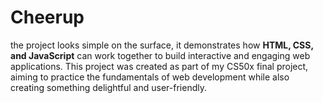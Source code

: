 # Cheerup
the project looks simple on the surface, it demonstrates how **HTML, CSS, and JavaScript** can work together to build interactive and engaging web applications. This project was created as part of my CS50x final project, aiming to practice the fundamentals of web development while also creating something delightful and user-friendly.
